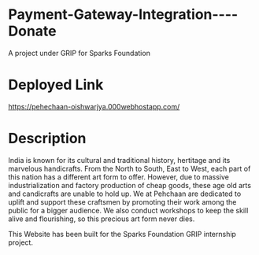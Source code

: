 # Payment-Gateway-Integration----Donate
A project under GRIP for Sparks Foundation
# Deployed Link
https://pehechaan-oishwarjya.000webhostapp.com/
# Description
India is known for its cultural and traditional history, hertitage and its marvelous handicrafts. From the North to South, East to West, each part of this nation has a different art form to offer.
However, due to massive industrialization and factory production of cheap goods, these age old arts and candicrafts are unable to hold up.
We at Pehchaan are dedicated to uplift and support these craftsmen by promoting their work  among the public for a bigger audience. We also conduct workshops to keep the skill alive and flourishing, so this precious art form never dies.

This Website has been built for the Sparks Foundation GRIP internship project.

